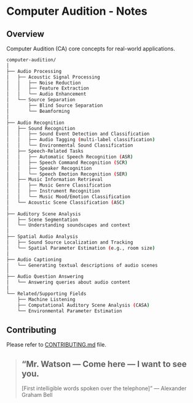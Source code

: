 # Computer Audition - Notes

## Overview

Computer Audition (CA) core concepts for real-world applications.


```bash
computer-audition/
│
├── Audio Processing
│   ├── Acoustic Signal Processing
│   │   ├── Noise Reduction
│   │   ├── Feature Extraction
│   │   └── Audio Enhancement
│   └── Source Separation
│       ├── Blind Source Separation
│       └── Beamforming
│
├── Audio Recognition
│   ├── Sound Recognition
│   │   ├── Sound Event Detection and Classification
│   │   ├── Audio Tagging (multi-label classification)
│   │   └── Environmental Sound Classification
│   ├── Speech-Related Tasks
│   │   ├── Automatic Speech Recognition (ASR)
│   │   ├── Speech Command Recognition (SCR)
│   │   ├── Speaker Recognition
│   │   └── Speech Emotion Recognition (SER)
│   ├── Music Information Retrieval
│   │   ├── Music Genre Classification
│   │   ├── Instrument Recognition
│   │   └── Music Mood/Emotion Classification
│   └── Acoustic Scene Classification (ASC)
│
├── Auditory Scene Analysis
│   ├── Scene Segmentation
│   └── Understanding soundscapes and context
│
├── Spatial Audio Analysis
│   ├── Sound Source Localization and Tracking
│   └── Spatial Parameter Estimation (e.g., room size)
│
├── Audio Captioning
│   └── Generating textual descriptions of audio scenes
│
├── Audio Question Answering
│   └── Answering queries about audio content
│
└── Related/Supporting Fields
    ├── Machine Listening
    ├── Computational Auditory Scene Analysis (CASA)
    └── Environmental Parameter Estimation
```


## Contributing

Please refer to [CONTRIBUTING.md](../../../CONTRIBUTING.md) file.

> ## “Mr. Watson — Come here — I want to see you.
> [First intelligible words spoken over the telephone]”
> ― Alexander Graham Bell 


